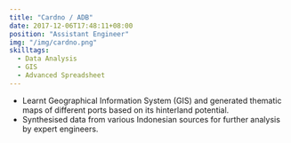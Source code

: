```yaml
---
title: "Cardno / ADB"
date: 2017-12-06T17:48:11+08:00
position: "Assistant Engineer"
img: "/img/cardno.png"
skilltags:
  - Data Analysis
  - GIS
  - Advanced Spreadsheet
---
```

- Learnt Geographical Information System (GIS) and generated thematic maps of different ports based on its hinterland potential.
- Synthesised data from various Indonesian sources for further analysis by expert engineers.
